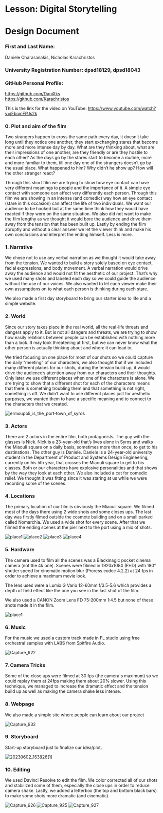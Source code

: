 # Lesson: Digital Storytelling
# Design Document

### First and Last Name: 
Daniele Charasanakis,
Nicholas Karachristos
### University Registration Number: dpsd18129, dpsd18043
### GitHub Personal Profile: 
https://github.com/DaniXks <br>
https://github.com/Karachristos

This is the link for the video on YouTube: https://www.youtube.com/watch?v=jEbomFPJs2k

### 0.	Plot and aim of the film
Two strangers happen to cross the same path every day, it doesn’t take long until they notice one another, they start exchanging stares that become more and more intense day by day. What are they thinking about, what are their impressions of one another, are they friendly or are they hostile to each other? As the days go by the stares start to become a routine, more and more familiar to them, till one day one of the strangers doesn’t go by the usual place. What happened to him? Why didn’t he show up? How will the other stranger react?

Through this short film we are trying to show how eye contact can have very different meanings to people and the importance of it. A simple eye contact with someone can affect very differently each person. Through this film we are showing in an intense (and comedic) way how an eye contact (stare in this occasion) can affect the life of two individuals. We want our audience to be hooked but at the same time think how they would have reacted if they were on the same situation. We also did not want to make the film lengthy as we thought it would bore the audience and drive them away from the tension that has been built up. Lastly by ending the film abruptly and without a clear answer we let the viewer think and make his own conclusions and interpret the ending himself. Less is more.

### 1.	Narrative
We chose not to use any verbal narration as we thought it would take away from the tension. We wanted to build a story solely based on eye contact, facial expressions, and body movement. A verbal narration would drive away the audience and would not fit the aesthetic of our project. That’s why we used many shots and labeled each day so we could guide the audience without the use of our voices. We also wanted to let each viewer make their own assumptions on to what each person is thinking during each stare.

We also made a first day storyboard to bring our starter idea to life and a simple website.

### 2.	World
Since our story takes place in the real world, all the real-life threats and dangers apply to it. But is not all dangers and threats, we are trying to show how easily relations between people can be established with nothing more than a look. It may look threatening at first, but we can never know what the other person is actually thinking about and where it can lead to.

We tried focusing on one place for most of our shots so we could capture the daily “meeting” of our characters, we also thought that if we included many different places for our shots, during the tension build up, it would drive the audience’s attention away from our characters and their thoughts. Only later we use different places when one of the characters is alone. We are trying to show that a different shot for each of the characters means that there is something troubling them and that something is not right, something is off. We didn’t want to use different places just for aesthetic purposes, we wanted them to have a specific meaning and to connect to the characters that we created. 

![ermoupoli_is_the_port-town_of_syros](https://github.com/DaniXks/Digital-Storytelling-Group-Assignment/assets/65423916/1c53e601-291a-4cf0-be47-064afe4c8e76)

### 3.	Actors
There are 2 actors in the entire film, both protagonists. The guy with the glasses is Nick. Nick is a 23-year-old that’s lives alone in Syros and walks the Miaouli square on a daily basis, sometimes more than once, to get to his destinations. The other guy is Daniele. Daniele is a 24-year-old university student in the Department of Product and Systems Design Engineering, currently on his 5th year, that crosses the Miaouli square to get to his classes. Both or our characters have explosive personalities and that shows by the way they look at each other. We also included a cat for comedic relief. We thought it was fitting since it was staring at us while we were recording some of the scenes.

### 4.	Locations
The primary location of our film is obviously the Miaouli square. We filmed most of the days there using 2 wide shots and some closes ups. The last day was firstly filmed outside the cosmote building and on a small parked called Nomarchia. We used a wide shot for every scene. After that we filmed the ending scenes at the pier next to the port using a mix of shots. 

![place1](https://github.com/DaniXks/Digital-Storytelling-Group-Assignment/assets/65423916/f1669e13-708a-4f87-a4b1-69dbd7e2f5ec)
![place2](https://github.com/DaniXks/Digital-Storytelling-Group-Assignment/assets/65423916/e3f4c5cc-dc9c-44b9-97f7-a428ff9bdeae)
![place3](https://github.com/DaniXks/Digital-Storytelling-Group-Assignment/assets/65423916/49f15d6f-ed52-49ea-82ff-d694e5496a8b)
![place4](https://github.com/DaniXks/Digital-Storytelling-Group-Assignment/assets/65423916/9f126068-4194-49b3-b9f2-e44ef997cd64)


### 5.	Hardware
The camera used to film all the scenes was a Blackmagic pocket cinema camera (not the 4k one). Scenes were filmed in 1920x1080 (FHD) with 180° shutter speed for cinematic motion blur (Proress codec 4.2.2) at 24 fps in order to achieve a maximum movie look. 

The lens used were a Lumix G Vario 12-60mm f/3.5-5.6 which provides a depth of field effect like the one you see in the last shot of the film.

We also used a CANON Zoom Lens FD 75-200mm 1:4.5 but none of these shots made it in the film.

![place1](https://github.com/DaniXks/Digital-Storytelling-Group-Assignment/assets/65423916/68885f35-c5cb-4b01-bce5-a5318ab9b1b3)

### 6.	Music
For the music we used a custom track made in FL studio using free orchestral samples with LABS from Spitfire Audio.

![Capture_922](https://github.com/DaniXks/Digital-Storytelling-Group-Assignment/assets/65423916/423a8815-cb7f-4820-acc7-71d24e8e8fa6)


### 7.	Camera Tricks
Some of the close ups were filmed at 30 fps (the camera's maximum) so we could replay them at 24fps making them about 20% slower. Using this technique, we managed to increase the dramatic effect and the tension build up as well as making the camera shake less intense.

### 8.	Webpage
We also made a simple site where people can learn about our project

![Capture_932](https://github.com/DaniXks/Digital-Storytelling-Group-Assignment/assets/65423916/300ffa27-1c8b-4d57-af29-4f4a784bf9d7)

### 9.	Storyboard
Start-up storyboard just to finalize our idea/plot.

![20230602_163826(1)](https://github.com/DaniXks/Digital-Storytelling-Group-Assignment/assets/65423916/2485763d-8c6f-41c4-b149-bf8c62646748)


### 10.	Editing
We used Davinci Resolve to edit the film. We color corrected all of our shots and stabilized some of them, especially the close ups in order to reduce camera shake. Lastly, we added a letterbox (the top and bottom black bars) to make some shots more dramatic (and cinematic)

![Capture_926](https://github.com/DaniXks/Digital-Storytelling-Group-Assignment/assets/65423916/25e79988-5e76-4bdf-b75c-0c40812f3b38)
![Capture_925](https://github.com/DaniXks/Digital-Storytelling-Group-Assignment/assets/65423916/f7343bd4-eb84-4b93-a882-8c06b86faa22)
![Capture_927](https://github.com/DaniXks/Digital-Storytelling-Group-Assignment/assets/65423916/6e107be9-feba-442a-b008-c11451d03fa9)






